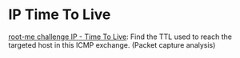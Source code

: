 # IP Time To Live

[root-me challenge IP - Time To Live](https://www.root-me.org/en/Challenges/Network/IP-Time-To-Live): Find the TTL used to reach the targeted host in this ICMP exchange. (Packet capture analysis)
